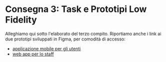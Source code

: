 # Consegna 3: Task e Prototipi Low Fidelity

Alleghiamo qui sotto l'elaborato del terzo compito.
Riportiamo anche i link ai due prototipi sviluppati in Figma, per comodità di accesso:

- [applicazione mobile per gli utenti](https://www.figma.com/proto/wc0Nk2BB0re6bLXiA6htWV/Prototipo-1-App-per-smartphone?type=design&node-id=0-1&viewport=-997%2C-1778%2C0.31&t=YWuqrK3y85ElQsr2-0&scaling=scale-down&starting-point-node-id=434%3A717&show-proto-sidebar=1)
- [web app per lo staff](https://www.figma.com/proto/5jXpV9bRezVXJv3soyGTwl/Prototipo-2-Web-App-per-lo-staff?type=design&node-id=0-1&viewport=233%2C341%2C0.24&t=Bo1vc8XXxUkii23H-0&scaling=min-zoom&starting-point-node-id=56%3A1350)

